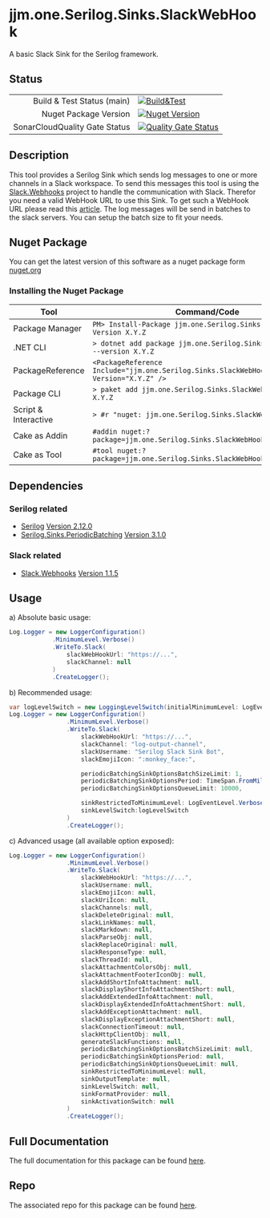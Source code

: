 # jjm.one.Serilog.Sinks.SlackWebHook

A basic Slack Sink for the Serilog framework.

## Status

|                       |                       |
|----------------------:|-----------------------|
| Build & Test Status (main) | [![Build&Test](https://github.com/jjm-one/jjm.one.Serilog.Sinks.SlackWebHook/actions/workflows/dotnet.yml/badge.svg)](https://github.com/jjm-one/jjm.one.Serilog.Sinks.SlackWebHook/actions/workflows/dotnet.yml) |
| Nuget Package Version | [![Nuget Version](https://img.shields.io/nuget/v/jjm.one.Serilog.Sinks.SlackWebHook?style=flat-square)](https://www.nuget.org/packages/jjm.one.Serilog.Sinks.SlackWebHook/) |
| SonarCloudQuality Gate Status | [![Quality Gate Status](https://sonarcloud.io/api/project_badges/measure?project=jjm-one_jjm.one.Serilog.Sinks.SlackWebHook&metric=alert_status)](https://sonarcloud.io/summary/new_code?id=jjm-one_jjm.one.Serilog.Sinks.SlackWebHook) |

## Description

This tool provides a Serilog Sink which sends log messages to one or more channels in a Slack workspace. To send this messages this tool is using the [Slack.Webhooks](https://github.com/mrb0nj/Slack.Webhooks) project to handle the communication with Slack. Therefor you need a valid WebHook URL to use this Sink. To get such a WebHook URL please read this [article](https://slack.com/help/articles/115005265063-Incoming-Webhooks-for-Slack). The log messages will be send in batches to the slack servers. You can setup the batch size to fit your needs.

## Nuget Package

You can get the latest version of this software as a nuget package form [nuget.org](https://www.nuget.org/packages/jjm.one.Serilog.Sinks.SlackWebHook/)

### Installing the Nuget Package

| Tool                 | Command/Code |
|----------------------|--------------|
| Package Manager      | ```PM> Install-Package jjm.one.Serilog.Sinks.SlackWebHook -Version X.Y.Z``` |
| .NET CLI             | ```> dotnet add package jjm.one.Serilog.Sinks.SlackWebHook --version X.Y.Z``` |
| PackageReference     | ```<PackageReference Include="jjm.one.Serilog.Sinks.SlackWebHook" Version="X.Y.Z" />``` |
| Package CLI          | ```> paket add jjm.one.Serilog.Sinks.SlackWebHook --version X.Y.Z``` |
| Script & Interactive | ```> #r "nuget: jjm.one.Serilog.Sinks.SlackWebHook, X.Y.Z"``` |
| Cake as Addin        | ```#addin nuget:?package=jjm.one.Serilog.Sinks.SlackWebHook&version=X.Y.Z``` |
| Cake as Tool         | ```#tool nuget:?package=jjm.one.Serilog.Sinks.SlackWebHook&version=X.Y.Z``` |

## Dependencies

### Serilog related

- [Serilog](https://github.com/serilog/serilog) [Version 2.12.0](https://github.com/serilog/serilog/releases/tag/v2.12.0)
- [Serilog.Sinks.PeriodicBatching](https://github.com/serilog/serilog-sinks-periodicbatching) [Version 3.1.0](https://github.com/serilog/serilog-sinks-periodicbatching/releases/tag/v3.1.0)

### Slack related

- [Slack.Webhooks](https://github.com/mrb0nj/Slack.Webhooks) [Version 1.1.5](https://github.com/mrb0nj/Slack.Webhooks/releases/tag/v1.1.5)

## Usage

a) Absolute basic usage:

```csharp
Log.Logger = new LoggerConfiguration()
            .MinimumLevel.Verbose()
            .WriteTo.Slack(
                slackWebHookUrl: "https://...",
                slackChannel: null
            )
            .CreateLogger();
```

b) Recommended usage:

```csharp
var logLevelSwitch = new LoggingLevelSwitch(initialMinimumLevel: LogEventLevel.Verbose);
Log.Logger = new LoggerConfiguration()
                .MinimumLevel.Verbose()
                .WriteTo.Slack(
                    slackWebHookUrl: "https://...",
                    slackChannel: "log-output-channel",
                    slackUsername: "Serilog Slack Sink Bot",
                    slackEmojiIcon: ":monkey_face:",

                    periodicBatchingSinkOptionsBatchSizeLimit: 1,
                    periodicBatchingSinkOptionsPeriod: TimeSpan.FromMilliseconds(1000),
                    periodicBatchingSinkOptionsQueueLimit: 10000,

                    sinkRestrictedToMinimumLevel: LogEventLevel.Verbose,
                    sinkLevelSwitch:logLevelSwitch
                )
                .CreateLogger();
```

c) Advanced usage (all available option exposed):

```csharp
Log.Logger = new LoggerConfiguration()
                .MinimumLevel.Verbose()
                .WriteTo.Slack(
                    slackWebHookUrl: "https://...",
                    slackUsername: null,
                    slackEmojiIcon: null,
                    slackUriIcon: null,
                    slackChannels: null,
                    slackDeleteOriginal: null,
                    slackLinkNames: null,
                    slackMarkdown: null,
                    slackParseObj: null,
                    slackReplaceOriginal: null,
                    slackResponseType: null,
                    slackThreadId: null,
                    slackAttachmentColorsObj: null,
                    slackAttachmentFooterIconObj: null,
                    slackAddShortInfoAttachment: null,
                    slackDisplayShortInfoAttachmentShort: null,
                    slackAddExtendedInfoAttachment: null,
                    slackDisplayExtendedInfoAttachmentShort: null,
                    slackAddExceptionAttachment: null,
                    slackDisplayExceptionAttachmentShort: null,
                    slackConnectionTimeout: null,
                    slackHttpClientObj: null,
                    generateSlackFunctions: null,
                    periodicBatchingSinkOptionsBatchSizeLimit: null,
                    periodicBatchingSinkOptionsPeriod: null,
                    periodicBatchingSinkOptionsQueueLimit: null,
                    sinkRestrictedToMinimumLevel: null,
                    sinkOutputTemplate: null,
                    sinkLevelSwitch: null,
                    sinkFormatProvider: null,
                    sinkActivationSwitch: null
                )
                .CreateLogger();
```

## Full Documentation

The full documentation for this package can be found [here](https://jjm-one.github.io/jjm.one.Serilog.Sinks.SlackWebHook/main/doc/html/index.html).

## Repo

The associated repo for this package can be found [here](https://github.com/jjm-one/jjm.one.Serilog.Sinks.SlackWebHook).
